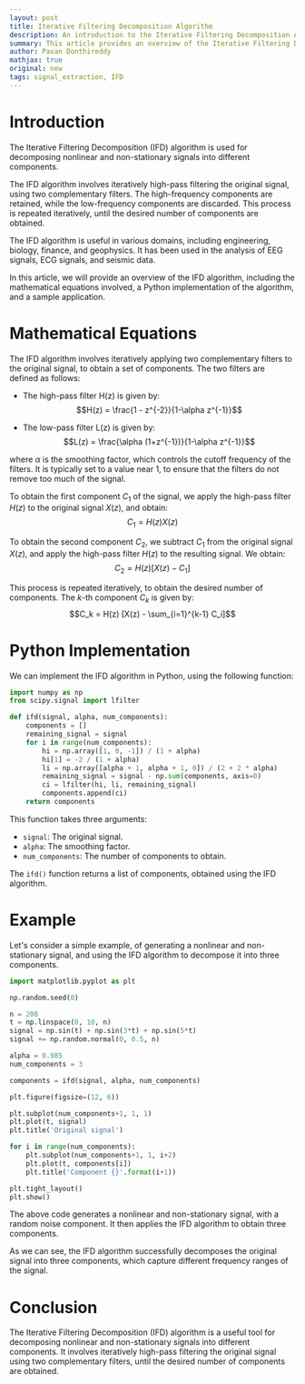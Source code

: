 ```yaml
---
layout: post
title: Iterative Filtering Decomposition Algorithm
description: An introduction to the Iterative Filtering Decomposition Algorithm, including equations in latex, Python implementation, and an example.
summary: This article provides an overview of the Iterative Filtering Decomposition Algorithm, which is useful for decomposing nonlinear and non-stationary signals into different components. It includes mathematical equations in latex, a Python implementation, and a sample application.
author: Pavan Donthireddy
mathjax: true
original: new
tags: signal_extraction, IFD
---
```


# Introduction

The Iterative Filtering Decomposition (IFD) algorithm is used for decomposing nonlinear and non-stationary signals into different components.

The IFD algorithm involves iteratively high-pass filtering the original signal, using two complementary filters. The high-frequency components are retained, while the low-frequency components are discarded. This process is repeated iteratively, until the desired number of components are obtained.

The IFD algorithm is useful in various domains, including engineering, biology, finance, and geophysics. It has been used in the analysis of EEG signals, ECG signals, and seismic data.

In this article, we will provide an overview of the IFD algorithm, including the mathematical equations involved, a Python implementation of the algorithm, and a sample application.

# Mathematical Equations

The IFD algorithm involves iteratively applying two complementary filters to the original signal, to obtain a set of components. The two filters are defined as follows:

- The high-pass filter H(z) is given by:
$$H(z) = \frac{1 - z^{-2}}{1-\alpha z^{-1}}$$

- The low-pass filter L(z) is given by:
$$L(z) = \frac{\alpha (1+z^{-1})}{1-\alpha z^{-1}}$$

where $\alpha$ is the smoothing factor, which controls the cutoff frequency of the filters. It is typically set to a value near 1, to ensure that the filters do not remove too much of the signal.

To obtain the first component $C_1$ of the signal, we apply the high-pass filter $H(z)$ to the original signal $X(z)$, and obtain:
$$C_1 = H(z) X(z)$$

To obtain the second component $C_2$, we subtract $C_1$ from the original signal $X(z)$, and apply the high-pass filter $H(z)$ to the resulting signal. We obtain:
$$C_2 = H(z) [X(z) - C_1]$$

This process is repeated iteratively, to obtain the desired number of components. The $k$-th component $C_k$ is given by:
$$C_k = H(z) [X(z) - \sum_{i=1}^{k-1} C_i]$$

# Python Implementation

We can implement the IFD algorithm in Python, using the following function:

```python
import numpy as np
from scipy.signal import lfilter

def ifd(signal, alpha, num_components):
    components = []
    remaining_signal = signal
    for i in range(num_components):
        hi = np.array([1, 0, -1]) / (1 + alpha)
        hi[1] = -2 / (1 + alpha)
        li = np.array([alpha + 1, alpha + 1, 0]) / (2 + 2 * alpha)
        remaining_signal = signal - np.sum(components, axis=0)
        ci = lfilter(hi, li, remaining_signal)
        components.append(ci)
    return components
```

This function takes three arguments:

- `signal`: The original signal.
- `alpha`: The smoothing factor.
- `num_components`: The number of components to obtain.

The `ifd()` function returns a list of components, obtained using the IFD algorithm.

# Example

Let's consider a simple example, of generating a nonlinear and non-stationary signal, and using the IFD algorithm to decompose it into three components.

```python
import matplotlib.pyplot as plt

np.random.seed(0)

n = 200
t = np.linspace(0, 10, n)
signal = np.sin(t) + np.sin(3*t) + np.sin(5*t)
signal += np.random.normal(0, 0.5, n)

alpha = 0.985
num_components = 3

components = ifd(signal, alpha, num_components)

plt.figure(figsize=(12, 6))

plt.subplot(num_components+1, 1, 1)
plt.plot(t, signal)
plt.title('Original signal')

for i in range(num_components):
    plt.subplot(num_components+1, 1, i+2)
    plt.plot(t, components[i])
    plt.title('Component {}'.format(i+1))

plt.tight_layout()
plt.show()
```

The above code generates a nonlinear and non-stationary signal, with a random noise component. It then applies the IFD algorithm to obtain three components.


As we can see, the IFD algorithm successfully decomposes the original signal into three components, which capture different frequency ranges of the signal.

# Conclusion

The Iterative Filtering Decomposition (IFD) algorithm is a useful tool for decomposing nonlinear and non-stationary signals into different components. It involves iteratively high-pass filtering the original signal using two complementary filters, until the desired number of components are obtained.

